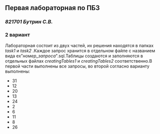 ## **Первая лабораторная по ПБЗ**
### *821701 Бутрин С.В.* 
### **2 вариант**
Лабораторная состоит из двух частей, их решения находятся в папках *task1* и *task2* .Каждое запрос хранится в отдельном файле с названием вида ex"*номер_запроса*".sql.Таблицы создаются и заполняются в отдельных файлах *creatingTables1* и *creatingTables2* соответственно.В первой части выполнены все запросы, во второй согласно варианту выполнены:
- 31
- 12
- 20
- 13
- 24
- 2
- 6
- 11
- 8
- 26

